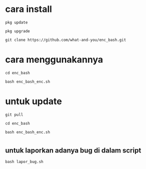 # cara install 
```
pkg update
```
```
pkg upgrade
```
```
git clone https://github.com/what-and-you/enc_bash.git
```
# cara menggunakannya
```
cd enc_bash
```
```
bash enc_bash_enc.sh
```
# untuk update
```
git pull
```
```
cd enc_bash
```
```
bash enc_bash_enc.sh
```
# <h2>untuk laporkan adanya bug di dalam script</h2>
```
bash lapor_bug.sh
```

